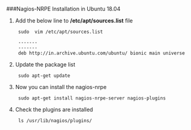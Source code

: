 ###Nagios-NRPE Installation in Ubuntu 18.04


1. Add the below line to **/etc/apt/sources.list** file

        sudo  vim /etc/apt/sources.list

        -------
        -------
        deb http://in.archive.ubuntu.com/ubuntu/ bionic main universe
        
2. Update the package list

        sudo apt-get update
        
3. Now you can install the nagios-nrpe

        sudo apt-get install nagios-nrpe-server nagios-plugins
        
4. Check the plugins are installed

        ls /usr/lib/nagios/plugins/
